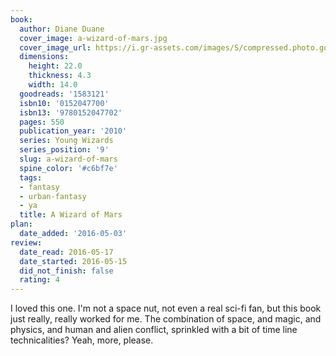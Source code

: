 ```yaml
---
book:
  author: Diane Duane
  cover_image: a-wizard-of-mars.jpg
  cover_image_url: https://i.gr-assets.com/images/S/compressed.photo.goodreads.com/books/1272379484l/1583121._SX98_.jpg
  dimensions:
    height: 22.0
    thickness: 4.3
    width: 14.0
  goodreads: '1583121'
  isbn10: '0152047700'
  isbn13: '9780152047702'
  pages: 550
  publication_year: '2010'
  series: Young Wizards
  series_position: '9'
  slug: a-wizard-of-mars
  spine_color: '#c6bf7e'
  tags:
  - fantasy
  - urban-fantasy
  - ya
  title: A Wizard of Mars
plan:
  date_added: '2016-05-03'
review:
  date_read: 2016-05-17
  date_started: 2016-05-15
  did_not_finish: false
  rating: 4
---
```


I loved this one. I'm not a space nut, not even a real sci-fi fan, but this book just really, really worked for me. The combination of space, and magic, and physics, and human and alien conflict, sprinkled with a bit of time line technicalities? Yeah, more, please.
